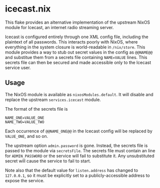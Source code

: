 # icecast.nix

This flake provides an alternative implementation of the upstream NixOS module for Icecast, an internet radio streaming server.

Icecast is configured entirely through one XML config file, including the plaintext of all passwords.
This interacts poorly with NixOS, where everything in the system closure is world-readable in `/nix/store`.
This module provides a way to stub out secret values in the config as `@@NAME@@` and substitue them from a secrets file containing `NAME=VALUE` lines.
This secrets file can then be secured and made accessible only to the Icecast service user.

## Usage

The NixOS module is available as `nixosModules.default`.
It will disable and replace the upstream `services.icecast` module.

The format of the secrets file is

```
NAME_ONE=VALUE_ONE
NAME_TWO=VALUE_TWO
```

Each occurrence of `@@NAME_ONE@@` in the Icecast config will be replaced by `VALUE_ONE`, and so on.

The upstream option `admin.password` is gone.
Instead, the secrets file is passed to the module via `secretsFile`.
The secrets file must contain an line for `ADMIN_PASSWORD` or the service will fail to substitute it.
Any unsubstituted secret will cause the service to fail to start.

Note also that the default value for `listen.address` has changed to `127.0.0.1`,
so it must be explicitly set to a publicly-accessible address to expose the service.

